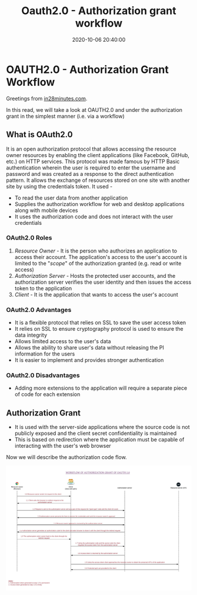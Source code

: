 ﻿---
layout:  post
title: Oauth2.0 - Authorization grant workflow
date:    2020-10-06 20:40:00
summary:  Let us understand the Oauth2.0 authorization grant workflow
categories:  SpringBootMicroservices
permalink:  /oauth2-authorization-grant-workflow
---

# OAUTH2.0 - Authorization Grant Workflow

Greetings from [in28minutes.com](https://courses.in28minutes.com/).

In this read, we will take a look at OAUTH2.0 and under the authorization grant in the simplest manner (i.e. via a workflow)

## What is OAuth2.0
It is an open authorization protocol that allows accessing the resource owner resources by enabling the client applications (like Facebook, GitHub, etc.) on HTTP services. This protocol was made famous by HTTP Basic authentication wherein the user is required to enter the username and password and was created as a response to the direct authentication pattern. It allows the exchange of resources stored on one site with another site by using the credentials token. It used - 

 - To read the user data from another application
 - Supplies the authorization workflow for web and desktop applications along with mobile devices
 - It uses the authorization code and does not interact with the user credentials

### OAuth2.0 Roles

 1. *Resource Owner* - It is the person who authorizes an application to access their account. The application's access to the user's account is limited to the "*scope*" of the authorization granted (e.g. read or  write access)
 2. *Authorization Server* - Hosts the protected user accounts, and the authorization server verifies the user identity and then issues the access token to the application
 3. *Client* - It is the application that wants to access the user's account

### OAuth2.0 Advantages

 - It is a flexible protocol that relies on SSL to save the user access token
 - It relies on SSL to ensure cryptography protocol is used to ensure the data integrity
 - Allows limited access to the user's data
 - Allows the ability to share user's data without releasing the PI information for the users
 - It is easier to implement and provides stronger authentication

### OAuth2.0 Disadvantages

 - Adding more extensions to the application will require a separate piece of code for each extension

## Authorization Grant

 - It is used with the server-side applications where the source code is not publicly exposed and the client secret confidentiality is maintained
 - This is based on redirection where the application must be capable of interacting with the user's web browser

Now we will describe the authorization code flow.

![](/images/oauth2-markdowns/authorization-grant-flowchart.jpeg)

